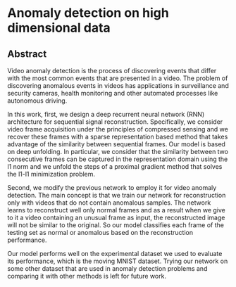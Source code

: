 # Anomaly detection on high dimensional data
## Abstract
Video anomaly detection is the process of discovering events that differ with the most common events that are presented in a video. The problem of discovering anomalous events in videos has applications in surveillance and security cameras, health monitoring and other automated processes like autonomous driving. 

In this work, first, we design a deep recurrent neural network (RNN) architecture for sequential signal reconstruction. Specifically, we consider video frame acquisition under the principles of compressed sensing and we recover these frames with a sparse representation based method that takes advantage of the similarity between sequential frames. Our model is based on deep unfolding. In particular, we consider that the similarity between two consecutive frames can be captured in the representation domain using the l1 norm and we unfold the steps of a proximal gradient method that solves the l1-l1 minimization problem.

Second, we modify the previous network to employ it for video anomaly detection. The main concept is that we train our network for reconstruction only with videos that do not contain anomalous samples. The network learns to reconstruct well only normal frames and as a result when we give to it a video containing an unusual frame as input, the reconstructed image will not be similar to the original. So our model classifies each frame of the testing set as normal or anomalous based on the reconstruction performance.

Our model performs well on the experimental dataset we used to evaluate its performance, which is the moving MNIST dataset. Trying our network on some other dataset that are used in anomaly detection problems and comparing it with other methods is left for future work.
